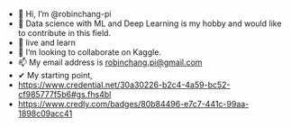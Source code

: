 - 👋 Hi, I’m @robinchang-pi
- 👀 Data science with ML and Deep Learning is my hobby and would like to contribute in this field.
- 🌱 live and learn
- 💞️ I’m looking to collaborate on Kaggle.
- 📫 My email address is robinchang.pi@gmail.com
- ✔  My starting point, 
- https://www.credential.net/30a30226-b2c4-4a59-bc52-cf985777f5b6#gs.fhs4bl
- https://www.credly.com/badges/80b84496-e7c7-441c-99aa-1898c09acc41



<!---
robinchang-pi/robinchang-pi is a ✨ special ✨ repository because its `README.md` (this file) appears on your GitHub profile.
You can click the Preview link to take a look at your changes.
--->
